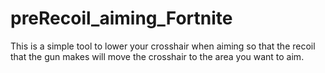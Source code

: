 # preRecoil_aiming_Fortnite
This is a simple tool to lower your crosshair when aiming so that the recoil that the gun makes will move the crosshair to the area you want to aim.
